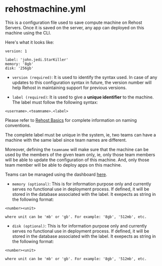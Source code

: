 # rehostmachine.yml

This is a configuration file used to save compute machine on Rehost Servers. Once it is saved on the server, any app can deployed on this machine using the CLI.

Here's what it looks like:

```
version: 1

label: 'john.jedi.StarKiller'
memory: '8gb'
disk: '256gb'
```

* `version (required)`: It is used to identify the syntax used. In case of any updates to this configuration syntax in future, the version number will help Rehost in maintaining support for previous versions.

* `label (required)`: It is used to give a **unique identifier** to the machine. The label must follow the following syntax:

```
<username>.<teamname>.<label>
```
Please refer to [Rehost Basics](/getting-started//basics.md) for complete information on naming conventions.

The complete label must be unique in the system, ie, two teams can have a machine with the same label since team names are different.

Moreover, defining the `teamname` will make sure that the machine can be used by the members of the given team only, ie, only those team members will be able to update the configuration of this machine. And, only those team member will be able to deploy apps on this machine.

Teams can be managed using the dashboard [here](https://rehost.in/dashboard/team).

* `memory (optional)`: This is for information purpose only and currently serves no functional use in deployment process. If defined, it will be stored in the database associated with the label. It exepects as string in the following format:

```
<number><unit>

where unit can be 'mb' or 'gb'. For example: '8gb', '512mb', etc.
```

* `disk (optional)`: This is for information purpose only and currently serves no functional use in deployment process. If defined, it will be stored in the database associated with the label. It exepects as string in the following format:

```
<number><unit>

where unit can be 'mb' or 'gb'. For example: '8gb', '512mb', etc.
```


